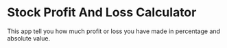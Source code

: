 # Stock Profit And Loss Calculator

This app tell you how much profit or loss you have made in percentage and absolute value.
